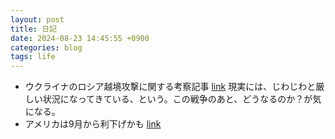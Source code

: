 ```yaml
---
layout: post
title: 日記
date: 2024-08-23 14:45:55 +0900
categories: blog
tags: life
---
```


- ウクライナのロシア越境攻撃に関する考察記事 [link](https://econ101.jp/what-is-ukraine-up/)
現実には、じわじわと厳しい状況になってきている、という。この戦争のあと、どうなるのか？が気になる。
- アメリカは9月から利下げかも [link](https://www.nikkei.com/article/DGXZQOGN2301U0T20C24A8000000/)
